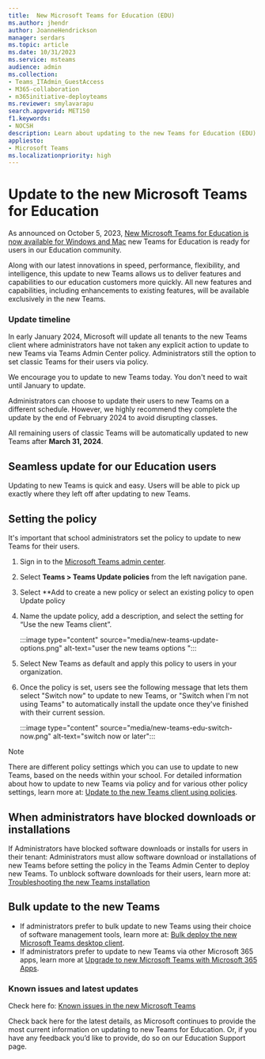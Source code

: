 ```yaml
---
title:  New Microsoft Teams for Education (EDU)
ms.author: jhendr
author: JoanneHendrickson
manager: serdars
ms.topic: article
ms.date: 10/31/2023
ms.service: msteams
audience: admin
ms.collection: 
- Teams_ITAdmin_GuestAccess
- M365-collaboration
- m365initiative-deployteams
ms.reviewer: smylavarapu
search.appverid: MET150
f1.keywords:
- NOCSH
description: Learn about updating to the new Teams for Education (EDU)
appliesto: 
- Microsoft Teams
ms.localizationpriority: high
---
```

# Update to the new Microsoft Teams for Education 
 
As announced on October 5, 2023, [New Microsoft Teams for Education is now available for Windows and Mac](https://techcommunity.microsoft.com/t5/education-blog/new-microsoft-teams-for-education-is-now-available-for-windows/ba-p/3945610) new Teams for Education is ready for users in our Education community.  

Along with our latest innovations in speed, performance, flexibility, and intelligence, this update to new Teams allows us to deliver features and capabilities to our education customers more quickly. All new features and capabilities, including enhancements to existing features, will be available exclusively in the new Teams. 
 
### Update timeline

In early January 2024, Microsoft will update all tenants to the new Teams client where administrators have not taken any explicit action to update to new Teams via Teams Admin Center policy. Administrators still the option to set classic Teams for their users via policy.  

We encourage you to update to new Teams today. You don't need to wait until January to update. 

Administrators can choose to update their users to new Teams on a different schedule. However, we highly recommend they complete the update by the end of February 2024 to avoid disrupting classes. 

All remaining users of classic Teams will be automatically updated to new Teams after **March 31, 2024**.  


## Seamless update for our Education users

Updating to new Teams is quick and easy. Users will be able to pick up exactly where they left off after updating to new Teams.  


## Setting the policy

It's important that school administrators set the policy to update to new Teams for their users. 

1. Sign in to the [Microsoft Teams admin center](https://admin.teams.microsoft.com/). 
2. Select **Teams > Teams Update policies** from the left navigation pane. 
3. Select **Add to create a new policy or select an existing policy to open Update policy 
4. Name the update policy, add a description, and select the setting for “Use the new Teams client”.

   :::image type="content" source="media/new-teams-update-options.png" alt-text="user the new teams options ":::

5. Select New Teams as default and apply this policy to users in your organization.  
6. Once the policy is set, users see the following message that lets them select "Switch now" to update to new Teams, or "Switch when I'm not using Teams" to automatically install the update once they've finished with their current session.

   :::image type="content" source="media/new-teams-edu-switch-now.png" alt-text="switch now or later":::

>[!Note]
>There are different policy settings which you can use to update to new Teams, based on the needs within your school. For detailed information about how to update to new Teams via policy and for various other policy settings, learn more at: [Update to the new Teams client using policies](new-teams-deploy-using-policies.md).

## When administrators have blocked downloads or installations

If Administrators have blocked software downloads or installs for users in their tenant:  Administrators must allow software download or installations of new Teams before setting the policy in the Teams Admin Center to deploy new Teams. To unblock software downloads for their users, learn more at: [Troubleshooting the new Teams installation](new-teams-troubleshooting-installation.md)


## Bulk update to the new Teams 

- If administrators prefer to bulk update to new Teams using their choice of software management tools, learn more at: [Bulk deploy the new Microsoft Teams desktop client](new-teams-bulk-install-client.md).
- If administrators prefer to update to new Teams via other Microsoft 365 apps, learn more at [Upgrade to new Microsoft Teams with Microsoft 365 Apps](new-teams-deploy-with-m365apps.md).


### Known issues and latest updates

Check here fo: [Known issues in the new Microsoft Teams](new-teams-known-issues.md)

Check back here for the latest details, as Microsoft continues to provide the most current information on updating to new Teams for Education.  Or, if you have any feedback you’d like to provide, do so on our Education Support page. 

